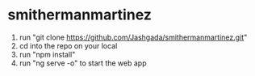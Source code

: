 # smithermanmartinez
1. run "git clone https://github.com/Jashgada/smithermanmartinez.git"
2. cd into the repo on your local
3. run "npm install"
4. run "ng serve -o" to start the web app
